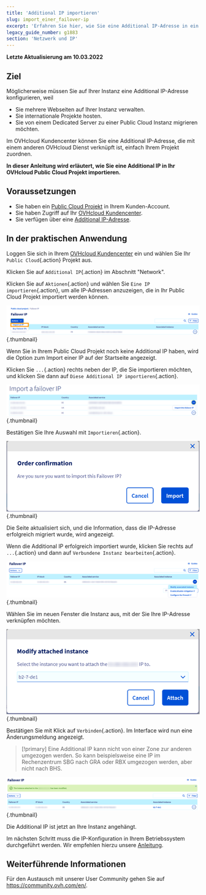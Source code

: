 ```yaml
---
title: 'Additional IP importieren'
slug: import_einer_failover-ip
excerpt: 'Erfahren Sie hier, wie Sie eine Additional IP-Adresse in ein Public Cloud Projekt importieren'
legacy_guide_number: g1883
section: 'Netzwerk und IP'
---
```


**Letzte Aktualisierung am 10.03.2022**

## Ziel

Möglicherweise müssen Sie auf Ihrer Instanz eine Additional IP-Adresse konfigurieren, weil

- Sie mehrere Webseiten auf Ihrer Instanz verwalten.
- Sie internationale Projekte hosten.
- Sie von einem Dedicated Server zu einer Public Cloud Instanz migrieren möchten.

Im OVHcloud Kundencenter können Sie eine Additional IP-Adresse, die mit einem anderen OVHcloud Dienst verknüpft ist, einfach Ihrem Projekt zuordnen.

**In dieser Anleitung wird erläutert, wie Sie eine Additional IP in Ihr OVHcloud Public Cloud Projekt importieren.**

## Voraussetzungen

- Sie haben ein [Public Cloud Projekt](https://www.ovhcloud.com/de/public-cloud) in Ihrem Kunden-Account.
- Sie haben Zugriff auf Ihr [OVHcloud Kundencenter](https://www.ovh.com/auth/?action=gotomanager&from=https://www.ovh.de/&ovhSubsidiary=de).
- Sie verfügen über eine [Additional IP-Adresse](https://www.ovhcloud.com/de/bare-metal/ip/).

## In der praktischen Anwendung

Loggen Sie sich in Ihrem [OVHcloud Kundencenter](https://www.ovh.com/auth/?action=gotomanager&from=https://www.ovh.de/&ovhSubsidiary=de) ein und wählen Sie Ihr `Public Cloud`{.action} Projekt aus.

Klicken Sie auf `Additional IP`{.action} im Abschnitt "Network".

Klicken Sie auf `Aktionen`{.action} und wählen Sie `Eine IP importieren`{.action}, um alle IP-Adressen anzuzeigen, die in Ihr Public Cloud Projekt importiert werden können.

![IP-Bereich](images/import1.png){.thumbnail}

Wenn Sie in Ihrem Public Cloud Projekt noch keine Additional IP haben, wird die Option zum Import einer IP auf der Startseite angezeigt.

Klicken Sie `...`{.action} rechts neben der IP, die Sie importieren möchten, und klicken Sie dann auf `Diese Additional IP importieren`{.action}.

![Additional IP importieren](images/import2.png){.thumbnail}

Bestätigen Sie Ihre Auswahl mit `Importieren`{.action}.

![Import confirm](images/importconfirm.png){.thumbnail}

Die Seite aktualisiert sich, und die Information, dass die IP-Adresse erfolgreich migriert wurde, wird angezeigt.

Wenn die Additional IP erfolgreich importiert wurde, klicken Sie rechts auf `...`{.action} und dann auf `Verbundene Instanz bearbeiten`{.action}.

![Additional IP importieren](images/modifyinstance.png){.thumbnail}

Wählen Sie im neuen Fenster die Instanz aus, mit der Sie Ihre IP-Adresse verknüpfen möchten.

![Additional IP importieren](images/modifyinstance1.png){.thumbnail}

Bestätigen Sie mit Klick auf `Verbinden`{.action}. Im Interface wird nun eine Änderungsmeldung angezeigt.

> [!primary]
> Eine Additional IP kann nicht von einer Zone zur anderen umgezogen werden. So kann beispielsweise eine IP im Rechenzentrum SBG nach GRA oder RBX umgezogen werden, aber nicht nach BHS.
>

![Additional IP importieren](images/modifycompleted.png){.thumbnail}

Die Additional IP ist jetzt an Ihre Instanz angehängt.

Im nächsten Schritt muss die IP-Konfiguration in Ihrem Betriebssystem durchgeführt werden. Wir empfehlen hierzu unsere [Anleitung](https://docs.ovh.com/de/public-cloud/failover-ip-konfigurieren-pci/).

## Weiterführende Informationen

Für den Austausch mit unserer User Community gehen Sie auf <https://community.ovh.com/en/>.
